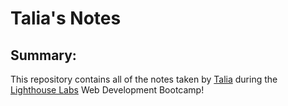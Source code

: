 # Talia's Notes

## Summary:

This repository contains all of the notes taken by [Talia](https://github.com/TaliaAzizKhan/lighthouse-web-notes) during the [Lighthouse Labs](https://www.lighthouselabs.ca/) Web Development Bootcamp!
